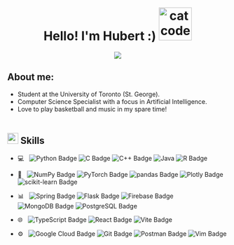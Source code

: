 <h1 align="center"><b>Hello! I'm Hubert :) </b><img alt="catcode" src="https://camo.githubusercontent.com/0df1c27a194a654fe3b03c9dfe318fb0c9a62e994ed1042e611408aa3f4fa3f6/68747470733a2f2f6d656469612e67697068792e636f6d2f6d656469612f6d47634e6a736657416a593541455a4e77362f67697068792e676966" width='75'></h1>
<p align="center">
  <a href="https://github.com/DenverCoder1/readme-typing-svg"><img src="https://readme-typing-svg.herokuapp.com?font=Time+New+Roman&color=cyan&size=25&center=true&vCenter=true&width=600&height=100&lines=Hello!++;Welcome+to+my+Github+!++;"></a>
</p>

## **About me:**

- Student at the University of Toronto (St. George).
- Computer Science Specialist with a focus in Artificial Intelligence.
- Love to play basketball and music in my spare time!
<br><br>
## <img src="https://media2.giphy.com/media/QssGEmpkyEOhBCb7e1/giphy.gif?cid=ecf05e47a0n3gi1bfqntqmob8g9aid1oyj2wr3ds3mg700bl&rid=giphy.gif" width ="25"><b> Skills</b>
- 💻 &nbsp;
![Python Badge](https://img.shields.io/badge/Python-333333?logo=python&logoColor=&style=flat-square)
![C Badge](https://img.shields.io/badge/C-333333?logo=c&logoColor=&style=flat-square)
![C++ Badge](https://img.shields.io/badge/C%2B%2B-333333?logo=cplusplus&logoColor=&style=flat-square)
![Java](https://img.shields.io/badge/Java-333333?logo=java&logoColor=&style=flat-square)
![R Badge](https://img.shields.io/badge/R-333333?logo=r&logoColor=&style=flat-square)

- 📖 &nbsp;
![NumPy Badge](https://img.shields.io/badge/NumPy-333333?logo=numpy&logoColor=&style=flat-square)
![PyTorch Badge](https://img.shields.io/badge/PyTorch-333333?logo=pytorch&logoColor=&style=flat-square)
![pandas Badge](https://img.shields.io/badge/pandas-333333?logo=pandas&logoColor=&style=flat-square)
![Plotly Badge](https://img.shields.io/badge/Plotly-333333?logo=plotly&logoColor=&style=flat-square)
![scikit-learn Badge](https://img.shields.io/badge/scikit--learn-333333?logo=scikitlearn&logoColor=&style=flat-square)

- 📊 &nbsp;
![Spring Badge](https://img.shields.io/badge/Spring-333333?logo=spring&logoColor=&style=flat-square)
![Flask Badge](https://img.shields.io/badge/Flask-333333?logo=flask&logoColor=&style=flat-square)
![Firebase Badge](https://img.shields.io/badge/Firebase-333333?logo=firebase&logoColor=&style=flat-square)
![MongoDB Badge](https://img.shields.io/badge/MongoDB-333333?logo=mongodb&logoColor=&style=flat-square)
![PostgreSQL Badge](https://img.shields.io/badge/PostgreSQL-333333?logo=postgresql&logoColor=&style=flat-square)

- 🌐 &nbsp;
![TypeScript Badge](https://img.shields.io/badge/TypeScript-333333?logo=typescript&logoColor=&style=flat-square)
![React Badge](https://img.shields.io/badge/React-333333?logo=react&logoColor=&style=flat-square)
![Vite Badge](https://img.shields.io/badge/Vite-333333?logo=vite&logoColor=&style=flat-square)

- ⚙️ &nbsp;
![Google Cloud Badge](https://img.shields.io/badge/Google%20Cloud-333333?logo=googlecloud&logoColor=&style=flat-square)
![Git Badge](https://img.shields.io/badge/Git-333333?logo=git&logoColor=&style=flat-square)
![Postman Badge](https://img.shields.io/badge/Postman-333333?logo=postman&logoColor=&style=flat-square)
![Vim Badge](https://img.shields.io/badge/Vim-333333?logo=vim&logoColor=&style=flat-square)
